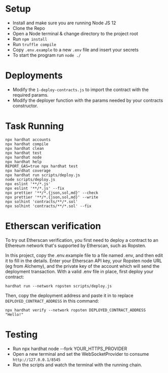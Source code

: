 
# Setup

- Install and make sure you are running Node JS 12
- Clone the Repo
- Open a Node terminal & change directory to the project root
- Run `npm install`
- Run `truffle compile`
- Copy `.env.example` to a new `.env` file and insert your secrets
- To start the program run `node ./`


# Deployments

- Modify the `1-deploy-contracts.js` to import the contract with the required params.
- Modify the deployer function with the params needed by your contracts constructor.

# Task Running

```shell
npx hardhat accounts
npx hardhat compile
npx hardhat clean
npx hardhat test
npx hardhat node
npx hardhat help
REPORT_GAS=true npx hardhat test
npx hardhat coverage
npx hardhat run scripts/deploy.js
node scripts/deploy.js
npx eslint '**/*.js'
npx eslint '**/*.js' --fix
npx prettier '**/*.{json,sol,md}' --check
npx prettier '**/*.{json,sol,md}' --write
npx solhint 'contracts/**/*.sol'
npx solhint 'contracts/**/*.sol' --fix
```

# Etherscan verification

To try out Etherscan verification, you first need to deploy a contract to an Ethereum network that's supported by Etherscan, such as Ropsten.

In this project, copy the .env.example file to a file named .env, and then edit it to fill in the details. Enter your Etherscan API key, your Ropsten node URL (eg from Alchemy), and the private key of the account which will send the deployment transaction. With a valid .env file in place, first deploy your contract:

```shell
hardhat run --network ropsten scripts/deploy.js
```

Then, copy the deployment address and paste it in to replace `DEPLOYED_CONTRACT_ADDRESS` in this command:

```shell
npx hardhat verify --network ropsten DEPLOYED_CONTRACT_ADDRESS "Hello!"
```
# Testing

- Run npx hardhat node --fork YOUR_HTTPS_PROVIDER
- Open a new terminal and set the WebSocketProvider to consume `http://127.0.0.1/8545`
- Run the scripts and watch the terminal with the running chain. 
